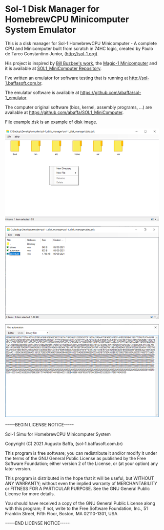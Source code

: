 # Sol-1 Disk Manager for HomebrewCPU Minicomputer System Emulator

This is a disk manager for Sol-1 HomebrewCPU Minicomputer - A complete CPU and Minicomputer built from scratch in 74HC logic, created by Paulo de Tarco Constantino Junior, (http://sol-1.org).

His project is inspired by [Bill Buzbee's work](http://homebrewcpu.com), the [Magic-1 Minicomputer](http://www.magic-1.org/) and it is available at [SOL1_MiniComputer Repository](https://github.com/Pconst167/SOL1_MiniComputer).

I've written an emulator for software testing that is running at http://sol-1.baffasoft.com.br.

The emulator software is available at https://github.com/abaffa/sol-1_emulator.

The computer original software (bios, kernel, assembly programs, ...) are available at https://github.com/abaffa/SOL1_MiniComputer.

File example.dsk is an example of disk image.

![so1_dm1](_images/so1_dm1.png)

![so1_dm2](_images/so1_dm2.png)

![so1_dm3](_images/so1_dm3.png)

-----BEGIN LICENSE NOTICE----- 

Sol-1 Simu for HomebrewCPU Minicomputer System

Copyright (C) 2021  Augusto Baffa, (sol-1.baffasoft.com.br)

This program is free software; you can redistribute it and/or
modify it under the terms of the GNU General Public License
as published by the Free Software Foundation; either version 2
of the License, or (at your option) any later version.

This program is distributed in the hope that it will be useful,
but WITHOUT ANY WARRANTY; without even the implied warranty of
MERCHANTABILITY or FITNESS FOR A PARTICULAR PURPOSE.  See the
GNU General Public License for more details.

You should have received a copy of the GNU General Public License
along with this program; if not, write to the Free Software
Foundation, Inc., 51 Franklin Street, Fifth Floor, Boston, MA  02110-1301, USA.

-----END LICENSE NOTICE----- 
